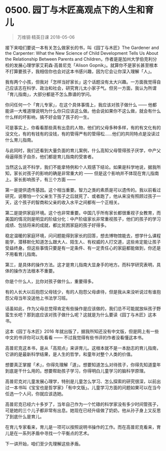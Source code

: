 # 0500. 园丁与木匠高观点下的人生和育儿
> 万维钢·精英日课
2018-05-06

接下来咱们要说一本有关怎么做家长的书，叫《园丁与木匠》The Gardener and the Carpenter: What the New Science of Child Development Tells Us About the Relationship Between Parents and Children，作者是是加州大学伯克利分校的发展心理学家艾莉森·高普尼克「Alison Gopnik」。就算你不是家长甚至根本不打算要孩子，我相信你也会对这本书感兴趣，因为它会让你深入理解「人」。

我有两个小孩，但我对「怎样当好家长」这个话题没有太大兴趣。一方面我觉得自己应该志在科学、政治和社会，研究育儿太小家子气。但另一方面，我认为所谓「育儿指南」，大部分都是不怎么靠谱的学问。

你问任何一个「育儿专家」，在这个具体事情上，我应该对孩子做什么 —— 他都能讲一大堆道理说明为什么你只应该这么做。他会说如果你不这么做，就会有什么什么样的坏影响，搞不好会毁了孩子的一生。

可是事实上，你看看那些真有出息的人物，他们的父母多种多样，有的有文化有的没文化，有的有钱有的没钱，有的管得严有的管得松……他们的共同特点是没读过什么育儿指南。

与此同时，我们还看到大量负面的育儿案例，什么高知父母管得孩子厌学，中产父母逼得孩子自杀，他们都是育儿指南的受害者。

当然这么说不科学，我们不能拿特例和个人观感下结论。如果是科学地说，据我所知，家长对孩子的影响的确是非常重大的 —— 但是这个影响并不体现在育儿指南上。家长影响孩子，有三个方面 ——

第一是提供遗传基因。这个相当重要。智力之类的素质是可以遗传的。我以前看过研究，说哪怕一个父亲生下孩子之后就死了、或者跑了，他从来没有照顾过孩子一天，这个孩子的智商和父亲的收入水平之间都有一个正相关。

第二是提供家庭环境。这个也非常重要。中国几乎所有家长都很重视子女教育，而美国的情况则是明显的阶级分化：中产阶级家长非常重视孩子，他们的孩子的学习成绩、包括将来的成就，都比贫困家庭的孩子好得多。

稳定温暖的家庭环境，问问题能得到家长的回答，想去博物馆能去，想学什么课程能学，潜移默化知道怎么跟大人、陌生人、有权威的人打交道，这些肯定能让孩子受益终身。但这些事情只要是有一定条件、有一定责任心的家庭都能做到，你还是不用看育儿指南。

第三，是具体的操作方法。这才是育儿指南大显身手的地方。而科学研究表明，具体的操作方法根本不重要。

你是个什么人，比你对孩子做什么，重要得多。

有的人长大以后抱怨父母钱少，有的人抱怨父母虐待，但是我从来没听说过有谁抱怨父母当年没送他上书法学习班。

话虽如此，作为父母总觉得肯定有些操作是应该做的，我们总不可能就放纵孩子野蛮生长吧？那到底应该对孩子做什么呢？这就是为什么要读《园丁与木匠》这本书。

这本《园丁与木匠》2016 年就出版了，据我所知还没有中文版，但是网上有一些中文的书评你可以先看看 —— 不过我觉得有些书评的作者没看懂这本书。

高普尼克这本书，是从「高观点」来讲育儿。这根本就不是一本励志的育儿指南，它讲的是最新科学结果，是人生的哲学，和童年对整个人类的价值。

想要真正掌握「术」，你得先理解「道」。想要知道怎么对待孩子，你得先知道童年到底是干什么用的。想要帮助孩子学习，你得明白儿童学习的脑科学原理。

高普尼克对儿童发展心理学，特别是儿童怎么学习、怎么探索的研究很深，以前出过一本书叫《宝宝也是哲学家》「有中文版」。儿童学习方面的问题如果可以在当今任选一个人问，你就应该选她。

高普尼克已经六十多岁了，当年自己作为一个忙碌的科学家没有多少时间管孩子，可是她的三个儿子都非常有出息。她现在已经升级做了奶奶，他从孙子身上又反思了到底什么是育儿。

在育儿专家看来，育儿是一项可以按照说明书操作的工作。而在高普尼克看来，育儿是在一系列矛盾中寻找一个平衡点的艺术。

下一讲开始，咱们至少先理解这些矛盾。


